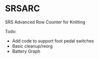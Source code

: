 # SRSARC
SRS Advanced Row Counter for Knitting

Todo:
  * Add code to support foot pedal switches
  * Basic cleanup/reorg
  * Battery Graph